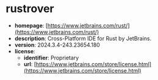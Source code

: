 # rustrover

- **homepage**: [https://www.jetbrains.com/rust/](https://www.jetbrains.com/rust/)
- **description**: Cross-Platform IDE for Rust by JetBrains.
- **version**: 2024.3.4-243.23654.180
- **license**:
  - **identifier**: Proprietary
  - **url**: [https://www.jetbrains.com/store/license.html](https://www.jetbrains.com/store/license.html)

